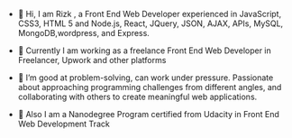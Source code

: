 - 👋 Hi, I am Rizk , a Front End Web Developer experienced in JavaScript, CSS3, HTML 5 and Node.js, React, JQuery, JSON, AJAX, APIs, MySQL, MongoDB,wordpress, and Express.
   
- 👋 Currently I am working as a freelance Front End Web Developer in Freelancer, Upwork and other platforms
     
   
- 👀 I’m good at problem-solving, can work under pressure. Passionate about approaching programming challenges from different angles, and collaborating with others to create meaningful web applications.

- 🌱 Also I am a Nanodegree Program certified from Udacity in Front End Web Development Track 

